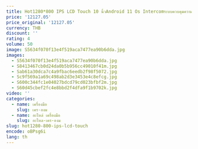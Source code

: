 ```yaml
---
title: Hot1280*800 IPS LCD Touch 10 นิ้วAndroid 11 Os Intercomระบบควบคุมความปลอดภัยสมาร์ทในWall Poeแท็บเล็ต
price: '12127.05'
price_original: '12127.05'
currency: THB
discount: ''
rating: 4
volume: 50
image: S5634f070f13e4f519aca7477ea90b6dda.jpg
images:
  - S5634f070f13e4f519aca7477ea90b6dda.jpg
  - S8413467cb0d24da0b5b956cc49010f41m.jpg
  - Sab61a30dca7c4a9fbac6eedb2f98f5072.jpg
  - Sc9f569a1a69c498ab2d3e3453e4c8efcg.jpg
  - S600c344fc1e04027bdcd79cd023bfbf2m.jpg
  - S60d45cbef2fc4e8bbd2f4dfa9f1b9702k.jpg
video: ''
categories:
  - name: เครื่องมือ
    slug: เคร-องม
  - name: อะไหล่ เครื่องมือ
    slug: อะไหล-เคร-องม
slug: hot1280-800-ips-lcd-touch
encode: oBPsg6i
lang: th
---
```

  